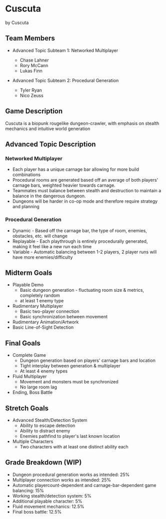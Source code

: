 # Cuscuta

by Cuscuta

## Team Members
* Advanced Topic Subteam 1: Networked Multiplayer
	* Chase Lahner
	* Rory McCann
	* Lukas Finn

* Advanced Topic Subteam 2: Procedural Generation
	* Tyler Ryan
	* Nico Zeuss

## Game Description

Cuscuta is a biopunk rougelike dungeon-crawler, with emphasis on stealth mechanics and intuitive world generation


## Advanced Topic Description

### Networked Multiplayer

 + Each player has a unique carnage bar allowing for more build combinations
 + Procedural rooms are generated based off an average of both players' carnage bars, weighted heavier towards carnage.
 + Teammates must balance between stealth and destruction to maintain a balance in the dangerous dungeon.
 + Dungeons will be harder in co-op mode and therefore require strategy and planning


    
### Procedural Generation

+ Dynamic - Based off the carnage bar, the type of room, enemies, obstacles, etc. will change
+ Replayable - Each playthrough is entirely procedurally generated, making it feel like a new run each time
+ Variable - Automatic balancing between 1-2 players, 2 player runs will have more enemies/difficulty

## Midterm Goals

* Playable Demo
	+ Basic dungeon generation - fluctuating room size & metrics, completely random
	+ at least 1 enemy type
* Rudimentary Multiplayer
	+ Basic two-player connection
	+ Basic synchronization between movement
* Rudimentary Animation/Artwork
* Basic Line-of-Sight Detection

## Final Goals

*  Complete Game
	+ Dungeon generation based on players' carnage bars and location
	+ Tight interplay between generation & multiplayer
	+ At least 4 enemy types
*  Fluid Multiplayer
	+ Movement and monsters must be synchronized
	+ No large room lag
*  Ending, Boss Battle

## Stretch Goals

* Advanced Stealth/Detection System
	+ Ability to escape detection
	+ Ability to distract enemy
	+ Enemies pathfind to player's last known location
* Multiple Characters
	+ Two characters with at least one distinct ability each

## Grade Breakdown (WIP)

* Dungeon procedural generation works as intended: 25%
* Multiplayer connection works as intended: 25%
* Automatic playercount-dependent and carnage-bar-dependent game balancing: 15%
* Working stealth/detection system: 5%
* Additional playable character: 5%
* Fluid movement mechanics: 12.5%
* Final boss battle: 12.5%
